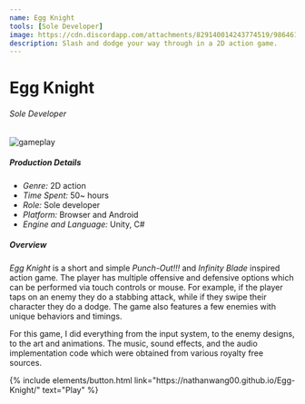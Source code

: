 ```yaml
---
name: Egg Knight
tools: [Sole Developer]
image: https://cdn.discordapp.com/attachments/829140014243774519/986461112121843792/showcase.gif
description: Slash and dodge your way through in a 2D action game.
---
```


# Egg Knight
###### Sole Developer

![gameplay](https://cdn.discordapp.com/attachments/980350116735107132/980638143420198952/Capture.gif)

##### Production Details
+ *Genre:* 2D action
+ *Time Spent:* 50~ hours
+ *Role:* Sole developer
+ *Platform:* Browser and Android
+ *Engine and Language:* Unity, C#

##### Overview
*Egg Knight* is a short and simple *Punch-Out!!!* and *Infinity Blade* inspired action game. The player has multiple offensive and defensive options which can be performed via touch controls or mouse. For example, if the player taps on an enemy they do a stabbing attack, while if they swipe their character they do a dodge. The game also features a few enemies with unique behaviors and timings.

For this game, I did everything from the input system, to the enemy designs, to the art and animations. The music, sound effects, and the audio implementation code which were obtained from various royalty free sources.

<!---
##### My Goals
+ Test my concept to prototyping capabilities within limited timespan
+ Gain more experience in other disciplines
+ Design an easy to pickup control scheme

Insert picture of dodging iteration here, also maybe 1 Touch RPG

##### Summary
Overall, one of my favorite projects. Working within the time constraints was tough, but I enjoyed doing the design for the combat and controls.
Also, throughout the project, I learned that I sometimes focus too much on the mechanics and technical design. While my main focus was on the gameplay, I should have put my effort into creating a more cohesive aesthetic.
--->


<p class="text-center">
{% include elements/button.html link="https://nathanwang00.github.io/Egg-Knight/" text="Play" %}
</p>